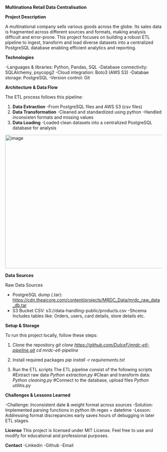 **Multinationa Retail Data Centralisation**

**Project Description**

A multinational company sells various goods across the globe. Its sales data is fragmented across different sources and formats, making analysis difficult and error-prone. This project focuses on building a robust ETL pipeline to ingest, transform and load diverse datasets into a centralized PostgreSQL database enabling efficient analytics and reporting.

**Technologies**

-Languages & libraries: Python, Pandas, SQL
-Database connectivity: SQLAlchemy, psycopg2
-Cloud integration: Boto3 (AWS S3)
-Databae storage: PostgreSQL
-Version control: Git

**Architecture & Data Flow**

The ETL process follows this pipeline:

1. **Data Extraction**
   -From PostgreSQL files and AWS S3 (csv files)
2. **Data Transformation**
   -Cleaned and standardized using python 
   -Handled inconsisten formats and missing values
3. **Data Loading**
   -Loaded clean datasets into a centralized PostgreSQL database for analysis

<img width="785" height="428" alt="image" src="https://github.com/user-attachments/assets/6149628b-6284-4e60-b699-d3ebe2356067" />

**Data Sources**

Raw Data Sources
  - PostgreSQL dump (.tar): https://cdn.theaicore.com/content/projects/MRDC_Data/mrdc_raw_data_db.tar
  - S3 Bucket CSV: s3://data-handling-public/products.csv
-Shcema
Includes tables like: Orders, users, card details, store details etc.

**Setup & Storage**

To run this project locally, follow these steps:

1. Clone the repository
*git clone https://github.com/DulceF/mrdc-etl-pipeline.git
cd mrdc-etl-pipeline*

2. Install required packages
   *pip install -r requirements.txt*

3. Run the ETL scripts
The ETL pipeline consist of the following scripts
   #Extract raw data
*Python extraction.py*
   #Clean and transform data:
*Python cleaning.py*
   #Connect to the database, upload files
*Python utilitis.py*

   
**Challenges & Lessons Learned**

-Challenge: Inconsistent date & weight format across sources
-Solution: Implemented parsing functions in python ith regex + datetime
-Lesson: Addressing format discrepancies early saves hours of debugging in later ETL stages.

**License**
This project is licensed under MIT License. 
Feel free to use and modify for educational and professional purposes.

**Contact**
-Linkedin
-Github
-Email



